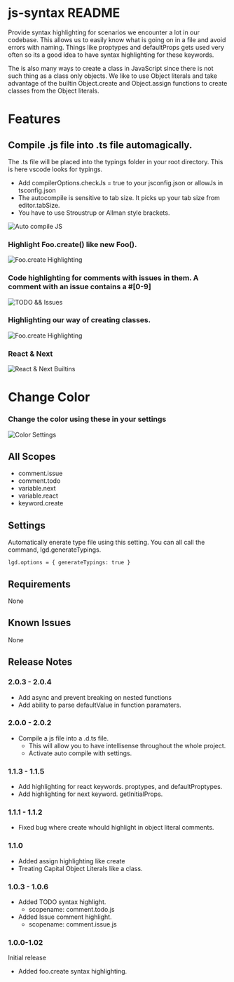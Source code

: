 # js-syntax README

Provide syntax highlighting for scenarios we encounter a lot in our codebase. This allows us to easily know what is going on in a file
and avoid errors with naming. Things like proptypes and defaultProps gets used very often so its a good idea to have syntax highlighting for
these keywords. 

The is also many ways to create a class in JavaScript since there is not such thing as a class only objects. We like to use Object literals 
and take advantage of the builtin Object.create and Object.assign functions to create classes from the Object literals.

# Features

## Compile .js file into .ts file automagically.

The .ts file will be placed into the typings folder in your root directory. This is here vscode looks for typings. 
- Add compilerOptions.checkJs = true to your jsconfig.json or allowJs in tsconfig.json
- The autocompile is sensitive to tab size. It picks up your tab size from editor.tabSize.
- You have to use Stroustrup or Allman style brackets.

![Auto compile JS](./images/autocompile.gif)


### Highlight Foo.create() like new Foo(). 

![Foo.create Highlighting](./images/objectcreate.png)

### Code highlighting for comments with issues in them. A comment with an issue contains a #[0-9]

![TODO && Issues](./images/comments.png)

### Highlighting our way of creating classes.

![Foo.create Highlighting](./images/classcreation.png)

### React & Next

![React & Next Builtins](./images/reactnextbuiltins.png)

# Change Color

### Change the color using these in your settings

![Color Settings](./images/colorsettings.png)

## All Scopes

- comment.issue
- comment.todo
- variable.next
- variable.react
- keyword.create

## Settings

Automatically enerate type file using this setting. You can all call the command, lgd.generateTypings.

`
lgd.options = {
  generateTypings: true
}
`

## Requirements

None

## Known Issues

None

## Release Notes

### 2.0.3 - 2.0.4

- Add async and prevent breaking on nested functions
- Add ability to parse defaultValue in function paramaters.

### 2.0.0 - 2.0.2

- Compile a js file into a .d.ts file. 
  - This will allow you to have intellisense throughout the whole project.
  - Activate auto compile with settings.

### 1.1.3 - 1.1.5

- Add highlighting for react keywords. proptypes, and defaultProptypes.
- Add highlighting for next keyword. getInitialProps.

### 1.1.1 - 1.1.2

- Fixed bug where create whould highlight in object literal comments.

### 1.1.0

- Added assign highlighting like create
- Treating Capital Object Literals like a class.

### 1.0.3 - 1.0.6

- Added TODO syntax highlight.
  - scopename: comment.todo.js
- Added Issue comment highlight.
  - scopename: comment.issue.js

### 1.0.0-1.02

Initial release
- Added foo.create syntax highlighting.
